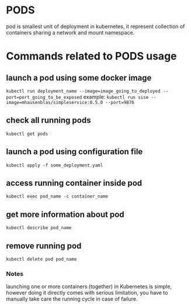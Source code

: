 # PODS
pod is smallest unit of deployment in kubernetes, it represent collection of containers sharing a network and mount namespace.

#  Commands related to PODS usage

## launch a pod using some docker image
`kubectl run deployment_name --image=image_going_to_deployed --port=port_going_to_be_exposed`
example: `kubectl run sise --image=mhausenblas/simpleservice:0.5.0 --port=9876`

## check all running pods
`kubectl get pods` 

## launch a pod using configuration file
`kubectl apply -f some_deployment.yaml`

## access running container inside pod
`kubectl exec pod_name -c container_name`

## get more information about pod
`kubectl describe pod_name`

## remove running pod
`kubectl delete pod pod_name`

### Notes
launching one or more containers (together) in Kubernetes is simple, however doing it directly comes with serious limitation, you have to manually take care the running cycle in case of failure.
